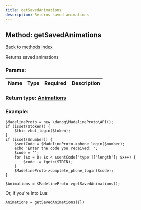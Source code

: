 ```yaml
---
title: getSavedAnimations
description: Returns saved animations
---
```

## Method: getSavedAnimations  
[Back to methods index](index.md)


Returns saved animations

### Params:

| Name     |    Type       | Required | Description |
|----------|:-------------:|:--------:|------------:|


### Return type: [Animations](../types/Animations.md)

### Example:


```
$MadelineProto = new \danog\MadelineProto\API();
if (isset($token)) {
    $this->bot_login($token);
}
if (isset($number)) {
    $sentCode = $MadelineProto->phone_login($number);
    echo 'Enter the code you received: ';
    $code = '';
    for ($x = 0; $x < $sentCode['type']['length']; $x++) {
        $code .= fgetc(STDIN);
    }
    $MadelineProto->complete_phone_login($code);
}

$Animations = $MadelineProto->getSavedAnimations();
```

Or, if you're into Lua:

```
Animations = getSavedAnimations({})
```

